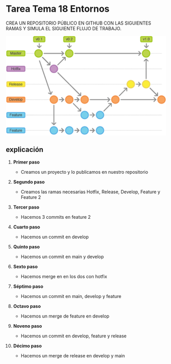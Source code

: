# Tarea Tema 18 Entornos 
CREA UN REPOSITORIO PÚBLICO EN GITHUB CON LAS SIGUIENTES RAMAS Y SIMULA EL SIGUIENTE FLUJO DE TRABAJO. 




<img src="image.png" alt="Descripción de la imagen" width="600">

## explicación

1. **Primer paso**  
    - Creamos un proyecto y lo publicamos en nuestro repositorio

2. **Segundo paso**     
    - Creamos las ramas necesarias Hotfix, Release, Develop, Feature y Feature 2        

3. **Tercer paso**
    - Hacemos 3 commits en feature 2

4. **Cuarto paso**
    - Hacemos un commit en develop

5. **Quinto paso**
    - Hacemos un commit en main y develop

6. **Sexto paso**
    - Hacemos merge en en los dos con hotfix

7. **Séptimo paso**
    - Hacemos un commit en main, develop y feature

8. **Octavo paso**
    - Hacemos un merge de feature en develop

9. **Noveno paso**
    - Hacemos un commit en develop, feature y release

10. **Décimo paso**
    - Hacemos un merge de release en develop y main 
